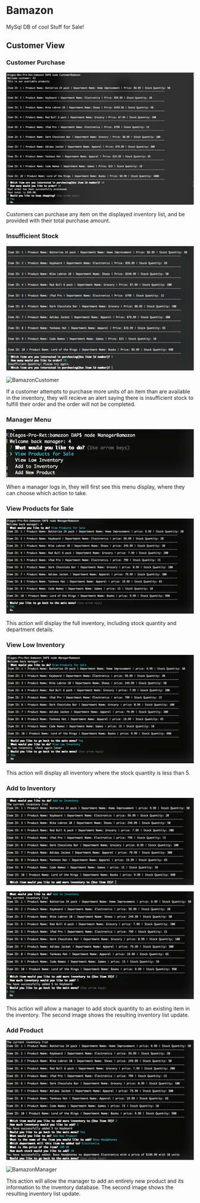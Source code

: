 # Bamazon
MySql DB of cool Stuff for Sale!



## Customer View

### Customer Purchase
![BamazonCustomer](/screenshots/bamazon-purchase.png)

Customers can purchase any item on the displayed inventory list, and be provided with their total purchase amount.  


### Insufficient Stock
![BamazonCustomer](/screenshots/bamazon-insufficient.png)

![BamazonCustomer](/screenshots/bamazon-inventory.png)

If a customer attempts to purchase more units of an item than are available in the inventory, they will recieve an alert saying there is insufficient stock to fulfill their order and the order will not be completed. 


### Manager Menu
![BamazonManager](/screenshots/bamazonmanager-menu.png)

When a manager logs in, they will first see this menu display, where they can choose which action to take. 

### View Products for Sale
![BamazonManager](/screenshots/bamazonmanager-products.png)

This action will display the full inventory, including stock quantity and department details.

### View Low Inventory
![BamazonManager](/screenshots/bamazonmanager-lowInventory.png)

This action will display all inventory where the stock quantity is less than 5. 

### Add to Inventory
![BamazonManager](/screenshots/bamazonmanager-addInventory.png)

![BamazonManager](/screenshots/bamazonmanager-addinventory-results.png)


This action will allow a manager to add stock quantity to an existing item in the inventory. The second image shows the resulting inventory list update.

### Add Product
![BamazonManager](/screenshots/bamazonmanager-addNewProduct.png)

![BamazonManager](/screenshots/bamazonmanager-7-addNewProduct-results.png)

This action will allow the manager to add an entirely new product and its information to the inventory database. The second image shows the resulting inventory list update. 